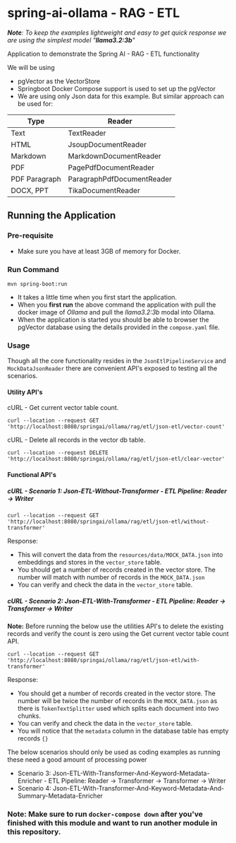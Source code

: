 # spring-ai-ollama - RAG - ETL

_**Note**: To keep the examples lightweight and easy to get quick response we are using the simplest model "**llama3.2:3b**"_

Application to demonstrate the Spring AI - RAG - ETL functionality

We will be using
- pgVector as the VectorStore
- Springboot Docker Compose support is used to set up the pgVector
- We are using only Json data for this example. But similar approach can be used for:

| Type          | Reader                     |
|---------------|----------------------------|
| Text          | TextReader                 |
| HTML          | JsoupDocumentReader        |
| Markdown      | MarkdownDocumentReader     |
| PDF           | PagePdfDocumentReader      |
| PDF Paragraph | ParagraphPdfDocumentReader |
| DOCX, PPT     | TikaDocumentReader         |


## Running the Application 
### Pre-requisite
- Make sure you have at least 3GB of memory for Docker.

### Run Command
```
mvn spring-boot:run
```
- It takes a little time when you first start the application. 
- When you **first run** the above command the application with pull the docker image of _Ollama_ and pull the _llama3.2:3b_ modal into Ollama.
- When the application is started you should be able to browser the pgVector database using the details provided in the ```compose.yaml``` file.


### Usage
Though all the core functionality resides in the `JsonEtlPipelineService` and `MockDataJsonReader` there are convenient API's exposed to testing all the scenarios.

#### Utility API's
cURL - Get current vector table count.
```
curl --location --request GET 'http://localhost:8080/springai/ollama/rag/etl/json-etl/vector-count'
```

cURL - Delete all records in the vector db table.
```
curl --location --request DELETE 'http://localhost:8080/springai/ollama/rag/etl/json-etl/clear-vector'
```

#### Functional API's
##### cURL - Scenario 1: Json-ETL-Without-Transformer - ETL Pipeline: Reader -> Writer
```
curl --location --request GET 'http://localhost:8080/springai/ollama/rag/etl/json-etl/without-transformer'
```
Response:
- This will convert the data from the `resources/data/MOCK_DATA.json` into embeddings and stores in the `vector_store` table.
- You should get a number of records created in the vector store. The number will match with number of records in the `MOCK_DATA.json`
- You can verify and check the data in the `vector_store` table.

##### cURL - Scenario 2: Json-ETL-With-Transformer  - ETL Pipeline: Reader -> Transformer -> Writer
**Note:** Before running the below use the utilities API's to delete the existing records and verify the count is zero using the Get current vector table count API.
```
curl --location --request GET 'http://localhost:8080/springai/ollama/rag/etl/json-etl/with-transformer'
```
Response:
- You should get a number of records created in the vector store. The number will be twice the number of records in the `MOCK_DATA.json` as there is `TokenTextSplitter` used which splits each document into two chunks.
- You can verify and check the data in the `vector_store` table.
- You will notice that the `metadata` column in the database table has empty records `{}`

The below scenarios should only be used as coding examples as running these need a good amount of processing power
- Scenario 3: Json-ETL-With-Transformer-And-Keyword-Metadata-Enricher - ETL Pipeline: Reader -> Transformer -> Transformer -> Writer
- Scenario 4: Json-ETL-With-Transformer-And-Keyword-Metadata-And-Summary-Metadata-Enricher



### Note: Make sure to run `docker-compose down` after you've finished with this module and want to run another module in this repository.